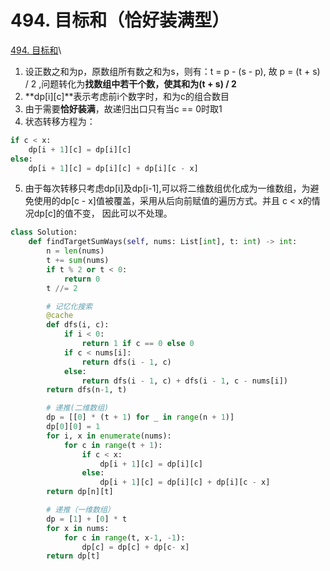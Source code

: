 # 494. 目标和（恰好装满型）

[494. 目标和](https://leetcode.cn/problems/target-sum/)\


1. 设正数之和为p，原数组所有数之和为s，则有：t = p - (s - p), 故 p = (t + s) / 2 ,问题转化为**找数组中若干个数，使其和为(t + s) / 2**
2. **dp\[i]\[c]**表示考虑前i个数字时，和为c的组合数目
3. 由于需要**恰好装满**，故递归出口只有当c == 0时取1
4. 状态转移方程为：

```python
if c < x:
    dp[i + 1][c] = dp[i][c]
else:
    dp[i + 1][c] = dp[i][c] + dp[i][c - x]
```

5. 由于每次转移只考虑dp\[i]及dp\[i-1],可以将二维数组优化成为一维数组，为避免使用的dp\[c - x]值被覆盖，采用从后向前赋值的遍历方式。并且 c < x的情况dp\[c]的值不变， 因此可以不处理。



```python
class Solution:
    def findTargetSumWays(self, nums: List[int], t: int) -> int:
        n = len(nums)
        t += sum(nums)
        if t % 2 or t < 0:
            return 0
        t //= 2

        # 记忆化搜索
        @cache
        def dfs(i, c):
            if i < 0:
                return 1 if c == 0 else 0 
            if c < nums[i]:
                return dfs(i - 1, c)
            else:
                return dfs(i - 1, c) + dfs(i - 1, c - nums[i])
        return dfs(n-1, t)

        # 递推(二维数组)
        dp = [[0] * (t + 1) for _ in range(n + 1)]
        dp[0][0] = 1
        for i, x in enumerate(nums):
            for c in range(t + 1):
                if c < x:
                    dp[i + 1][c] = dp[i][c]
                else:
                    dp[i + 1][c] = dp[i][c] + dp[i][c - x]
        return dp[n][t]

        # 递推（一维数组）
        dp = [1] + [0] * t
        for x in nums:
            for c in range(t, x-1, -1):
                dp[c] = dp[c] + dp[c- x]
        return dp[t]   
```
